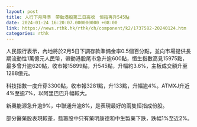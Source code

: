 ```yaml
---
layout: post
title: 人行下月降準　帶動港股第二日高收　恒指再升545點
date: 2024-01-24 16:20:07.000000000 +08:00
link: https://news.rthk.hk/rthk/ch/component/k2/1737582-20240124.htm
categories: rthk
---
```


人民銀行表示，內地將於2月5日下調存款準備金率0.5個百分點，並向市場提供長期流動性1萬億元人民幣，帶動港股尾市急升逾600點，恒生指數高見15975點，最多曾升逾620點，收市報15899點，升545點，升幅約3.6%，主板成交額升至1288億元。

科技指數一度升穿3300點，收市報3281點，升133點，升幅逾4%。ATMXJ升近4%至逾7%，以阿里巴巴升幅較大。

新奧能源急升逾9%，中聯通升逾8%，是表現最好的兩隻恒指成份股。

部分醫藥股表現較差，藍籌股中只有藥明康德和中生製藥下跌，跌幅1%至近2%。
